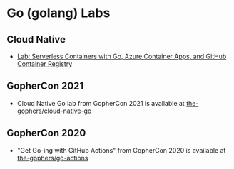 # Go (golang) Labs

## Cloud Native

- [Lab: Serverless Containers with Go, Azure Container Apps, and GitHub Container Registry](../cloud-native/containerapps-github-go/)

## GopherCon 2021

- Cloud Native Go lab from GopherCon 2021 is available at [the-gophers/cloud-native-go](https://github.com/the-gophers/cloud-native-go#cloud-native-go)

## GopherCon 2020 

- "Get Go-ing with GitHub Actions" from GopherCon 2020 is available at [the-gophers/go-actions](https://github.com/the-gophers/go-actions)
